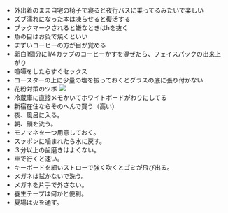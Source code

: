 * 外出着のまま自宅の椅子で寝ると夜行バスに乗ってるみたいで楽しい
* ズブ濡れになった本は凍らせると復活する
* ブックマークされると嫌なときはhを抜く
* 魚の目はお灸で焼くといい
* まずいコーヒーの方が目が覚める
* 卵白1個分に1/4カップのコーヒーかすを混ぜたら、フェイスパックの出来上がり
* 喧嘩をしたらすぐセックス
* コースターの上に少量の塩を振っておくとグラスの底に張り付かない
* 花粉対策のツボ <img src="http://f.hatena.ne.jp/images/fotolife/k/kotorikotoriko/20090228/20090228005052.png" />
* 冷蔵庫に直接メモかいてホワイトボードがわりにしてる
* 新宿在住ならそのへんで買う（高い）
* 夜、風呂に入る。
* 朝、顔を洗う。
* モノマネを一つ用意しておく。
* スッポンに噛まれたら水に戻す。
* ３分以上の歯磨きはよくない。
* 車で行くと速い。
* キーボードを細いストローで強く吹くとゴミが飛び出る。
* メガネは拭かないで洗う。
* メガネを片手で外さない。
* 養生テープは何かと便利。
* 夏場は火を通す。

